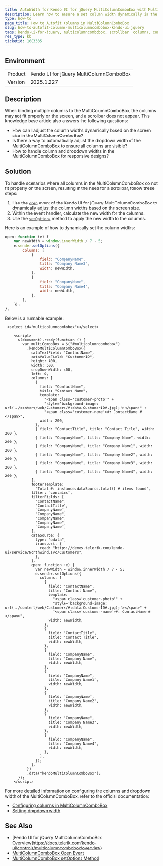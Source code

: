 ```yaml
---
title: AutoWidth for Kendo UI for jQuery MultiColumnComboBox with Multiple Columns
description: Learn how to ensure a set column width dynamically in the Kendo UI for jQuery MultiColumnComboBox when not all columns fit on the screen.
type: how-to
page_title: How to Autofit Columns in MultiColumnComboBox 
slug: how-to-autofit-columns-multicolumncombobox-kendo-ui-jquery
tags: kendo-ui-for-jquery, multicolumncombobox, scrollbar, columns, configuration
res_type: kb
ticketid: 1683335
---
```


## Environment

<table>
<tbody>
<tr>
<td>Product</td>
<td>Kendo UI for jQuery MultiColumnComboBox</td>
</tr>
<tr>
<td>Version</td>
<td>2025.1.227</td>
</tr>
</tbody>
</table>

## Description

When binding multiple columns to the MultiColumnComboBox, the columns may not fit properly on the screen, and a scrollbar does not appear. This knowledge base article also answers the following questions:
- How can I adjust the column widths dynamically based on the screen size in the MultiColumnComboBox?
- Is there a way to automatically adjust the dropdown width of the MultiColumnComboBox to ensure all columns are visible?
- How to handle column and dropdown widths in the MultiColumnComboBox for responsive designs?

## Solution

To handle scenarios where all columns in the MultiColumnComboBox do not fit properly on the screen, resulting in the need for a scrollbar, follow these steps:

1. Use the [`open`](/api/javascript/ui/multicolumncombobox/events/open) event of the Kendo UI for jQuery MultiColumnComboBox to dynamically adjust the column widths based on the screen size. 
2. Within the event handler, calculate the new width for the columns.
3. Use the [`setOptions`](/api/javascript/ui/widget/methods/setoptions) method to apply the new width to the columns.

Here is an example of how to dynamically set the column widths:

```javascript
open: function (e) {              
    var newWidth = window.innerWidth / 7 - 5;
    e.sender.setOptions({
        columns: [
            {
                field: "CompanyName",
                title: "Company Name3",
                width: newWidth,
            },
            {
                field: "CompanyName",
                title: "Company Name4",
                width: newWidth,
            },
        ],
    });
},
```

Below is a runnable example: 

```dojo
 <select id="multicolumncombobox"></select>

    <script>
      $(document).ready(function () {
        var multiComboBox = $("#multicolumncombobox")
          .kendoMultiColumnComboBox({
            dataTextField: "ContactName",
            dataValueField: "CustomerID",
            height: 400,
            width: 500,
            dropDownWidth: 400,
            left: 0,
            columns: [
              {
                field: "ContactName",
                title: "Contact Name",
                template:
                  "<span class='customer-photo'" +
                  "style='background-image: url(../content/web/Customers/#:data.CustomerID#.jpg);'></span>" +
                  "<span class='customer-name'>#: ContactName #</span>",
                width: 200,
              },
              { field: "ContactTitle", title: "Contact Title", width: 200 },
              { field: "CompanyName", title: "Company Name", width: 200 },
              { field: "CompanyName", title: "Company Name1", width: 200 },
              { field: "CompanyName", title: "Company Name2", width: 200 },
              { field: "CompanyName", title: "Company Name3", width: 200 },
              { field: "CompanyName", title: "Company Name4", width: 200 },
            ],
            footerTemplate:
              "Total #: instance.dataSource.total() # items found",
            filter: "contains",
            filterFields: [
              "ContactName",
              "ContactTitle",
              "CompanyName",
              "CompanyName",
              "CompanyName",
              "CompanyName",
              "CompanyName",
            ],
            dataSource: {
              type: "odata",
              transport: {
                read: "https://demos.telerik.com/kendo-ui/service/Northwind.svc/Customers",
              },
            },
            open: function (e) {
              var newWidth = window.innerWidth / 7 - 5;
              e.sender.setOptions({
                columns: [
                  {
                    field: "ContactName",
                    title: "Contact Name",
                    template:
                      "<span class='customer-photo'" +
                      "style='background-image: url(../content/web/Customers/#:data.CustomerID#.jpg);'></span>" +
                      "<span class='customer-name'>#: ContactName #</span>",
                    width: newWidth,
                  },
                  {
                    field: "ContactTitle",
                    title: "Contact Title",
                    width: newWidth,
                  },
                  {
                    field: "CompanyName",
                    title: "Company Name",
                    width: newWidth,
                  },
                  {
                    field: "CompanyName",
                    title: "Company Name1",
                    width: newWidth,
                  },
                  {
                    field: "CompanyName",
                    title: "Company Name2",
                    width: newWidth,
                  },
                  {
                    field: "CompanyName",
                    title: "Company Name3",
                    width: newWidth,
                  },
                  {
                    field: "CompanyName",
                    title: "Company Name4",
                    width: newWidth,
                  },
                ],
              });
            },
          })
          .data("kendoMultiColumnComboBox");
      });
    </script>
```

For more detailed information on configuring the columns and dropdown width of the MultiColumnComboBox, refer to the official documentation:
- [Configuring columns in MultiColumnComboBox](https://docs.telerik.com/kendo-ui/api/javascript/ui/multicolumncombobox/configuration/columns.width)
- [Setting dropdown width](https://docs.telerik.com/kendo-ui/api/javascript/ui/multicolumncombobox/configuration/dropdownwidth)

## See Also

- [Kendo UI for jQuery MultiColumnComboBox Overview]https://docs.telerik.com/kendo-ui/controls/multicolumncombobox/overview)
- [MultiColumnComboBox Open Event](https://docs.telerik.com/kendo-ui/api/javascript/ui/multicolumncombobox/events/open)
- [MultiColumnComboBox setOptions Method](https://docs.telerik.com/kendo-ui/api/javascript/ui/widget/methods/setoptions)
